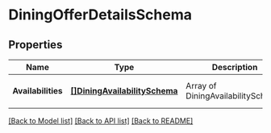 # DiningOfferDetailsSchema

## Properties
Name | Type | Description | Notes
------------ | ------------- | ------------- | -------------
**Availabilities** | [**[]DiningAvailabilitySchema**](DiningAvailabilitySchema.md) | Array of DiningAvailabilitySchema. | [optional] [default to null]

[[Back to Model list]](../README.md#documentation-for-models) [[Back to API list]](../README.md#documentation-for-api-endpoints) [[Back to README]](../README.md)

